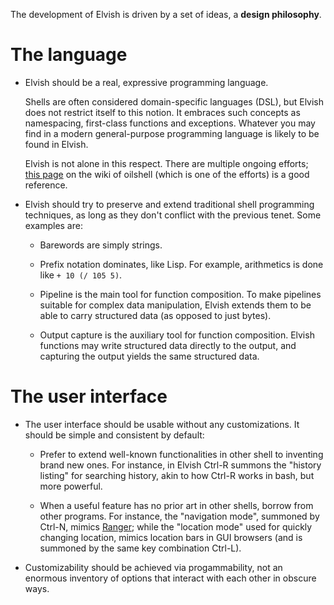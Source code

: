 The development of Elvish is driven by a set of ideas, a **design philosophy**.

# The language

*   Elvish should be a real, expressive programming language.

    Shells are often considered domain-specific languages (DSL), but Elvish
    does not restrict itself to this notion. It embraces such concepts as
    namespacing, first-class functions and exceptions. Whatever you may find in
    a modern general-purpose programming language is likely to be found in
    Elvish.

    Elvish is not alone in this respect. There are multiple ongoing efforts;
    [this page](https://github.com/oilshell/oil/wiki/ExternalResources) on
    the wiki of oilshell (which is one of the efforts) is a good reference.

*   Elvish should try to preserve and extend traditional shell programming
    techniques, as long as they don't conflict with the previous tenet. Some
    examples are:

    *   Barewords are simply strings.

    *   Prefix notation dominates, like Lisp. For example, arithmetics is done
        like `+ 10 (/ 105 5)`.

    *   Pipeline is the main tool for function composition. To make pipelines
        suitable for complex data manipulation, Elvish extends them to be able
        to carry structured data (as opposed to just bytes).

    *   Output capture is the auxiliary tool for function composition. Elvish
        functions may write structured data directly to the output, and
        capturing the output yields the same structured data.

# The user interface

*   The user interface should be usable without any customizations. It should
    be simple and consistent by default:

    *   Prefer to extend well-known functionalities in other shell to inventing
        brand new ones. For instance, in Elvish Ctrl-R summons the "history
        listing" for searching history, akin to how Ctrl-R works in bash, but
        more powerful.

    *   When a useful feature has no prior art in other shells, borrow from
        other programs. For instance, the "navigation mode", summoned by Ctrl-N,
        mimics [Ranger](http://ranger.nongnu.org); while the "location mode"
        used for quickly changing location, mimics location bars in GUI
        browsers (and is summoned by the same key combination Ctrl-L).

*   Customizability should be achieved via progammability, not an enormous
    inventory of options that interact with each other in obscure ways.
